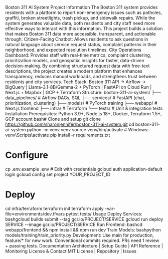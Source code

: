 Boston 311 AI System
Project Information
The Boston 311 system provides residents with a platform to report non-emergency issues such as potholes, graffiti, broken streetlights, trash pickup, and sidewalk repairs. While the system generates valuable data, both residents and city staff need more effective ways to interact with this information.
This project builds a solution that makes Boston 311 data more accessible, transparent, and actionable through:
Citizen-Facing Chatbot: Allows residents to ask questions in natural language about service request status, complaint patterns in their neighborhood, and expected resolution timelines.
City Operations Dashboard: Provides staff with real-time metrics, complaint clustering, prioritization models, and geospatial insights for faster, data-driven decision-making.
By combining structured request data with free-text descriptions, the project creates a modern platform that enhances transparency, reduces manual workloads, and strengthens trust between residents and city services.
Tech Stack: Boston 311 API → Airflow → BigQuery | Llama-3.1-8B/Gemma-2 + PyTorch | FastAPI on Cloud Run | Next.js + Mapbox | GCP + Terraform
Structure:
boston-311-ai-system/
├── data_pipelines/  # Airflow DAGs, SQL
├── services/        # FastAPI (chat, prioritization, clustering)
├── models/          # PyTorch training
├── webapp/          # Next.js frontend
├── infra/           # Terraform
└── tests/           # Unit & integration tests
Installation
Prerequisites: Python 3.9+, Node.js 18+, Docker, Terraform 1.5+, GCP account
bash# Clone and setup
git clone https://github.com/sharonjennifer/boston-311-ai-system.git
cd boston-311-ai-system
python -m venv venv
source venv/bin/activate  # Windows: venv\Scripts\activate
pip install -r requirements.txt

# Configure
cp .env.example .env  # Edit with credentials
gcloud auth application-default login
gcloud config set project YOUR_PROJECT_ID

# Deploy
cd infra/terraform
terraform init
terraform apply -var-file=environments/dev.tfvars
pytest tests/
Usage
Deploy Services:
bashgcloud builds submit --tag gcr.io/PROJECT/SERVICE
gcloud run deploy SERVICE --image gcr.io/PROJECT/SERVICE
Run Frontend:
bashcd webapp/frontend && npm install && npm run dev
Train Models:
bashpython models/training/train_priority.py
Development: Use main for production, feature/* for new work. Conventional commits required. PRs need 1 review + passing tests.
Documentation
Architecture | Setup Guide | API Reference | Monitoring
License & Contact
MIT License | Repository | Issues
